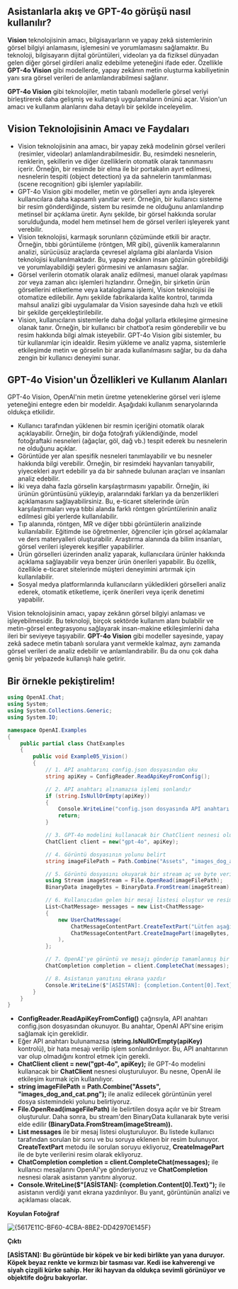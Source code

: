 ## Asistanlarla akış ve GPT-4o görüşü nasıl kullanılır?

**Vision** teknolojisinin amacı, bilgisayarların ve yapay zekâ sistemlerinin görsel bilgiyi anlamasını, işlemesini ve yorumlamasını sağlamaktır. Bu teknoloji, bilgisayarın dijital görüntüleri, videoları ya da fiziksel dünyadan gelen diğer görsel girdileri analiz edebilme yeteneğini ifade eder. Özellikle **GPT-4o Vision** gibi modellerde, yapay zekânın metin oluşturma kabiliyetinin yanı sıra görsel verileri de anlamlandırabilmesi sağlanır.

**GPT-4o Vision** gibi teknolojiler, metin tabanlı modellerle görsel veriyi birleştirerek daha gelişmiş ve kullanışlı uygulamaların önünü açar. Vision'un amacı ve kullanım alanlarını daha detaylı bir şekilde inceleyelim.

## Vision Teknolojisinin Amacı ve Faydaları

* Vision teknolojisinin ana amacı, bir yapay zekâ modelinin görsel verileri (resimler, videolar) anlamlandırabilmesidir. Bu, resimdeki nesnelerin, renklerin, şekillerin ve diğer özelliklerin otomatik olarak tanınmasını içerir. Örneğin, bir resimde bir elma ile bir portakalın ayırt edilmesi, nesnelerin tespiti (object detection) ya da sahnelerin tanımlanması (scene recognition) gibi işlemler yapılabilir.
* GPT-4o Vision gibi modeller, metin ve görselleri aynı anda işleyerek kullanıcılara daha kapsamlı yanıtlar verir. Örneğin, bir kullanıcı sisteme bir resim gönderdiğinde, sistem bu resimde ne olduğunu anlamlandırıp metinsel bir açıklama üretir. Aynı şekilde, bir görsel hakkında sorular sorulduğunda, model hem metinsel hem de görsel verileri işleyerek yanıt verebilir.
* Vision teknolojisi, karmaşık sorunların çözümünde etkili bir araçtır. Örneğin, tıbbi görüntüleme (röntgen, MR gibi), güvenlik kameralarının analizi, sürücüsüz araçlarda çevresel algılama gibi alanlarda Vision teknolojisi kullanılmaktadır. Bu, yapay zekânın insan gözünün görebildiği ve yorumlayabildiği şeyleri görmesini ve anlamasını sağlar.
* Görsel verilerin otomatik olarak analiz edilmesi, manuel olarak yapılması zor veya zaman alıcı işlemleri hızlandırır. Örneğin, bir şirketin ürün görsellerini etiketleme veya kataloglama işlemi, Vision teknolojisi ile otomatize edilebilir. Aynı şekilde fabrikalarda kalite kontrol, tarımda mahsul analizi gibi uygulamalar da Vision sayesinde daha hızlı ve etkili bir şekilde gerçekleştirilebilir.
* Vision, kullanıcıların sistemlerle daha doğal yollarla etkileşime girmesine olanak tanır. Örneğin, bir kullanıcı bir chatbot’a resim gönderebilir ve bu resim hakkında bilgi almak isteyebilir. GPT-4o Vision gibi sistemler, bu tür kullanımlar için idealdir. Resim yükleme ve analiz yapma, sistemlerle etkileşimde metin ve görselin bir arada kullanılmasını sağlar, bu da daha zengin bir kullanıcı deneyimi sunar.

## GPT-4o Vision'un Özellikleri ve Kullanım Alanları

GPT-4o Vision, OpenAI'nin metin üretme yeteneklerine görsel veri işleme yeteneğini entegre eden bir modeldir. Aşağıdaki kullanım senaryolarında oldukça etkilidir.

* Kullanıcı tarafından yüklenen bir resmin içeriğini otomatik olarak açıklayabilir. Örneğin, bir doğa fotoğrafı yüklendiğinde, model fotoğraftaki nesneleri (ağaçlar, göl, dağ vb.) tespit ederek bu nesnelerin ne olduğunu açıklar.
* Görüntüde yer alan spesifik nesneleri tanımlayabilir ve bu nesneler hakkında bilgi verebilir. Örneğin, bir resimdeki hayvanları tanıyabilir, yiyecekleri ayırt edebilir ya da bir sahnede bulunan araçları ve insanları analiz edebilir.
* İki veya daha fazla görselin karşılaştırmasını yapabilir. Örneğin, iki ürünün görüntüsünü yükleyip, aralarındaki farkları ya da benzerlikleri açıklamasını sağlayabilirsiniz. Bu, e-ticaret sitelerinde ürün karşılaştırmaları veya tıbbi alanda farklı röntgen görüntülerinin analiz edilmesi gibi yerlerde kullanılabilir.
* Tıp alanında, röntgen, MR ve diğer tıbbi görüntülerin analizinde kullanılabilir. Eğitimde ise öğretmenler, öğrenciler için görsel açıklamalar ve ders materyalleri oluşturabilir. Araştırma alanında da bilim insanları, görsel verileri işleyerek keşifler yapabilirler.
* Ürün görselleri üzerinden analiz yaparak, kullanıcılara ürünler hakkında açıklama sağlayabilir veya benzer ürün önerileri yapabilir. Bu özellik, özellikle e-ticaret sitelerinde müşteri deneyimini artırmak için kullanılabilir.
* Sosyal medya platformlarında kullanıcıların yükledikleri görselleri analiz ederek, otomatik etiketleme, içerik önerileri veya içerik denetimi yapabilir.

Vision teknolojisinin amacı, yapay zekânın görsel bilgiyi anlaması ve işleyebilmesidir. Bu teknoloji, birçok sektörde kullanım alanı bulabilir ve metin-görsel entegrasyonu sağlayarak insan-makine etkileşimlerini daha ileri bir seviyeye taşıyabilir. **GPT-4o Vision** gibi modeller sayesinde, yapay zekâ sadece metin tabanlı sorulara yanıt vermekle kalmaz, aynı zamanda görsel verileri de analiz edebilir ve anlamlandırabilir. Bu da onu çok daha geniş bir yelpazede kullanışlı hale getirir.

## Bir örnekle pekiştirelim!

```csharp
using OpenAI.Chat;
using System;
using System.Collections.Generic;
using System.IO;

namespace OpenAI.Examples
{
    public partial class ChatExamples
    {
        public void Example05_Vision()
        {
            // 1. API anahtarını config.json dosyasından oku
            string apiKey = ConfigReader.ReadApiKeyFromConfig();

            // 2. API anahtarı alınamazsa işlemi sonlandır
            if (string.IsNullOrEmpty(apiKey))
            {
                Console.WriteLine("config.json dosyasında API anahtarı bulunamadı.");
                return;
            }

            // 3. GPT-4o modelini kullanacak bir ChatClient nesnesi oluştur
            ChatClient client = new("gpt-4o", apiKey);

            // 4. Görüntü dosyasının yolunu belirt
            string imageFilePath = Path.Combine("Assets", "images_dog_and_cat.png");

            // 5. Görüntü dosyasını okuyarak bir stream aç ve byte verisi olarak al
            using Stream imageStream = File.OpenRead(imageFilePath);
            BinaryData imageBytes = BinaryData.FromStream(imageStream);

            // 6. Kullanıcıdan gelen bir mesaj listesi oluştur ve resim verisini ekle
            List<ChatMessage> messages = new List<ChatMessage>
            {
                new UserChatMessage(
                    ChatMessageContentPart.CreateTextPart("Lütfen aşağıdaki görüntüyü tanımlar mısın?"),
                    ChatMessageContentPart.CreateImagePart(imageBytes, "image/png")
                ),
            };

            // 7. OpenAI'ye görüntü ve mesajı gönderip tamamlanmış bir yanıt al
            ChatCompletion completion = client.CompleteChat(messages);

            // 8. Asistanın yanıtını ekrana yazdır
            Console.WriteLine($"[ASİSTAN]: {completion.Content[0].Text}");
        }
    }
}
```

* **ConfigReader.ReadApiKeyFromConfig()** çağrısıyla, API anahtarı config.json dosyasından okunuyor. Bu anahtar, OpenAI API'sine erişim sağlamak için gereklidir.
* Eğer API anahtarı bulunamazsa (**string.IsNullOrEmpty(apiKey)** kontrolü), bir hata mesajı verilip işlem sonlandırılıyor. Bu, API anahtarının var olup olmadığını kontrol etmek için gerekli.
* **ChatClient client = new("gpt-4o", apiKey);** ile GPT-4o modelini kullanacak bir **ChatClient** nesnesi oluşturuluyor. Bu nesne, OpenAI ile etkileşim kurmak için kullanılıyor.
* **string imageFilePath = Path.Combine("Assets", "images_dog_and_cat.png");** ile analiz edilecek görüntünün yerel dosya sistemindeki yolunu belirtiyoruz.
* **File.OpenRead(imageFilePath)** ile belirtilen dosya açılır ve bir Stream oluşturulur. Daha sonra, bu stream'den BinaryData kullanarak byte verisi elde edilir **(BinaryData.FromStream(imageStream)).**
* **List<ChatMessage> messages** ile bir mesaj listesi oluşturuluyor. Bu listede kullanıcı tarafından sorulan bir soru ve bu soruya eklenen bir resim bulunuyor. **CreateTextPart** metodu ile sorulan soruyu ekliyoruz, **CreateImagePart** ile de byte verilerini resim olarak ekliyoruz.
* **ChatCompletion completion = client.CompleteChat(messages);** ile kullanıcı mesajlarını OpenAI'ye gönderiyoruz ve **ChatCompletion** nesnesi olarak asistanın yanıtını alıyoruz.
* **Console.WriteLine($"[ASİSTAN]: {completion.Content[0].Text}");** ile asistanın verdiği yanıt ekrana yazdırılıyor. Bu yanıt, görüntünün analizi ve açıklaması olacak.


**Koyulan Fotoğraf**

![{5617E11C-BF60-4CBA-8BE2-DD42970E145F}](https://github.com/user-attachments/assets/7cb732de-674b-4123-b18a-2e5bacceb5c2)


**Çıktı**

**[ASİSTAN]: Bu görüntüde bir köpek ve bir kedi birlikte yan yana duruyor. Köpek beyaz renkte ve kırmızı bir tasması var. Kedi ise kahverengi ve siyah çizgili kürke sahip. Her iki hayvan da oldukça sevimli görünüyor ve objektife doğru bakıyorlar.**
